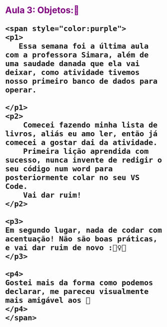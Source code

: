 <h1><span style="color:purple">Aula 3: Objetos:🎲</span>

    
    <span style="color:purple">
    <p1>
       Essa semana foi a última aula com a professora Simara, além de uma saudade danada que ela vai deixar, como atividade tivemos nosso primeiro banco de dados para operar.

    </p1>
    <p2>
        Comecei fazendo minha lista de livros, aliás eu amo ler, então já comecei a gostar dai da atividade.
        Primeira lição aprendida com sucesso, nunca invente de redigir o seu código num word para posteriormente colar no seu VS Code.
        Vai dar ruim!
    </p2>
    
    <p3>
    Em segundo lugar, nada de codar com acentuação! Não são boas práticas, e vai dar ruim de novo :🤦‍♀️😂
    </p3>
    
    <p4>
    Gostei mais da forma como podemos declarar, me pareceu visualmente mais amigável aos 👀
    </p4>
    </span>



<h2>



